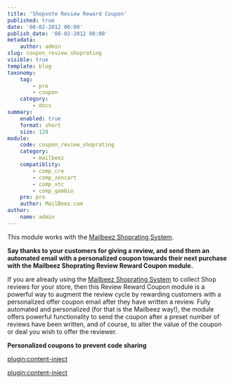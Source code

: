 ```yaml
---
title: 'Shopvote Review Reward Coupon'
published: true
date: '08-02-2012 00:00'
publish_date: '08-02-2012 00:00'
metadata:
    author: admin
slug: coupon_review_shoprating
visible: true
template: blog
taxonomy:
    tag:
        - pro
        - coupon
    category:
        - docs
summary:
    enabled: true
    format: short
    size: 128
module:
    code: coupon_review_shoprating
    category:
        - mailbeez
    compatiblity:
        - comp_cre
        - comp_zencart
        - comp_xtc
        - comp_gambio
    pro: pro
    author: MailBeez.com
author:
    name: admin
---
```


This module works with the [Mailbeez Shoprating System](/dokumentation/configbeez/config_shopvoting/).

**Say thanks to your customers for giving a review, and send them an automated email with a personalized coupon towards their next purchase with the Mailbeez Shoprating Review Reward Coupon module.**

If you are already using the [Mailbeez Shoprating System](/dokumentation/configbeez/config_shopvoting/) to collect Shop reviews for your store, then this Review Reward Coupon module is a powerful way to augment the review cycle by rewarding customers with a personalized offer coupon email after they have written a review. Fully automated and personalized (for that is the Mailbeez way!), the module offers powerful functionality to send the coupon after a preset number of reviews have been written, and of course, to alter the value of the coupon or deal you wish to offer the reviewer.

**Personalized coupons to prevent code sharing**


[plugin:content-inject](/content_blocks/pro_coupon)

[plugin:content-inject](/content_blocks/pro_responsive_template)
